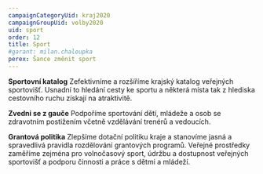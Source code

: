 ```yaml
---
campaignCategoryUid: kraj2020
campaignGroupUid: volby2020
uid: sport
order: 12
title: Sport
#garant: milan.chaloupka
perex: Šance změnit sport
---
```


**Sportovní katalog**
Zefektivníme a rozšíříme krajský katalog veřejných sportovišť. Usnadní to hledání cesty ke sportu a některá místa tak z hlediska cestovního ruchu získají na atraktivitě.

**Zvedni se z gauče**
Podpoříme sportování dětí, mládeže a osob se zdravotním postižením včetně vzdělávání trenérů a vedoucích.

**Grantová politika**
Zlepšíme dotační politiku kraje a stanovíme jasná a spravedlivá pravidla rozdělování grantových programů. Veřejné prostředky zaměříme zejména pro volnočasový sport, údržbu a dostupnost veřejných sportovišť a podporu činnosti a práce s dětmi a mládeží.

